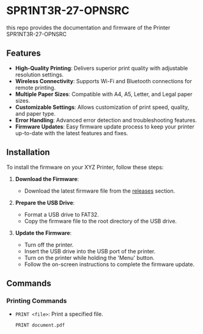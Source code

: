 # SPR1NT3R-27-OPNSRC
this repo provides the documentation and firmware of the Printer SPR1NT3R-27-OPNSRC

## Features

- **High-Quality Printing**: Delivers superior print quality with adjustable resolution settings.
- **Wireless Connectivity**: Supports Wi-Fi and Bluetooth connections for remote printing.
- **Multiple Paper Sizes**: Compatible with A4, A5, Letter, and Legal paper sizes.
- **Customizable Settings**: Allows customization of print speed, quality, and paper type.
- **Error Handling**: Advanced error detection and troubleshooting features.
- **Firmware Updates**: Easy firmware update process to keep your printer up-to-date with the latest features and fixes.

## Installation

To install the firmware on your XYZ Printer, follow these steps:

1. **Download the Firmware**:
   - Download the latest firmware file from the [releases](https://github.com/your-repo/releases) section.

2. **Prepare the USB Drive**:
   - Format a USB drive to FAT32.
   - Copy the firmware file to the root directory of the USB drive.

3. **Update the Firmware**:
   - Turn off the printer.
   - Insert the USB drive into the USB port of the printer.
   - Turn on the printer while holding the 'Menu' button.
   - Follow the on-screen instructions to complete the firmware update.

## Commands

### Printing Commands

- `PRINT <file>`: Print a specified file.
  ```shell
  PRINT document.pdf
